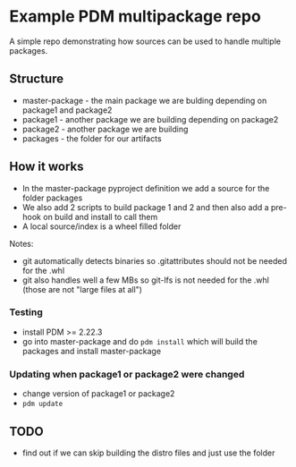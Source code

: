 # Example PDM multipackage repo

A simple repo demonstrating how sources can be used to handle multiple packages.

## Structure

- master-package - the main package we are bulding depending on package1 and package2
- package1 - another package we are building depending on package2
- package2 - another package we are building 
- packages - the folder for our artifacts


## How it works

- In the master-package pyproject definition we add a source for the folder packages
- We also add 2 scripts to build package 1 and 2 and then also add a pre-hook on build and install to call them
- A local source/index is a wheel filled folder

Notes: 
- git automatically detects binaries so .gitattributes should not be needed for the .whl 
- git also handles well a few MBs so git-lfs is not needed for the .whl (those are not "large files at all")

### Testing
- install PDM >= 2.22.3
- go into master-package and do `pdm install` which will build the packages and install master-package

### Updating when package1 or package2 were changed
- change version of package1 or package2
- `pdm update`

## TODO 
- find out if we can skip building the distro files and just use the folder 

